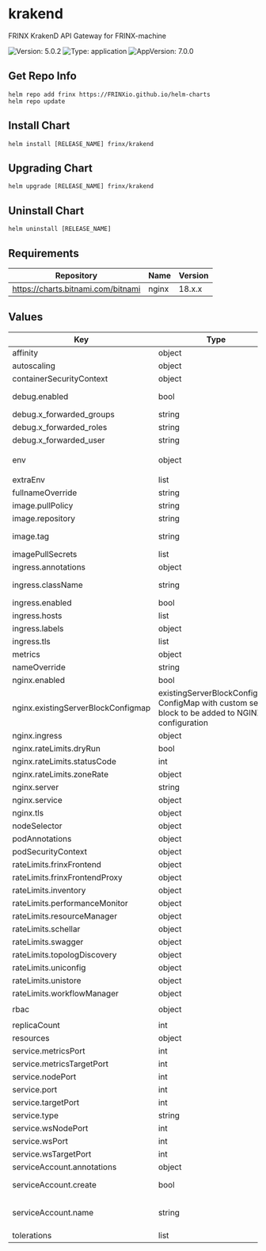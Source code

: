# krakend

FRINX KrakenD API Gateway for FRINX-machine

![Version: 5.0.2](https://img.shields.io/badge/Version-5.0.2-informational?style=flat-square) ![Type: application](https://img.shields.io/badge/Type-application-informational?style=flat-square) ![AppVersion: 7.0.0](https://img.shields.io/badge/AppVersion-7.0.0-informational?style=flat-square)

## Get Repo Info

```console
helm repo add frinx https://FRINXio.github.io/helm-charts
helm repo update
```

## Install Chart

```console
helm install [RELEASE_NAME] frinx/krakend
```

## Upgrading Chart

```console
helm upgrade [RELEASE_NAME] frinx/krakend
```

## Uninstall Chart

```console
helm uninstall [RELEASE_NAME]
```

## Requirements

| Repository | Name | Version |
|------------|------|---------|
| https://charts.bitnami.com/bitnami | nginx | 18.x.x |

## Values

| Key | Type | Default | Description |
|-----|------|---------|-------------|
| affinity | object | `{}` | [Affinity for pod assignment](https://kubernetes.io/docs/concepts/configuration/assign-pod-node/#affinity-and-anti-affinity) |
| autoscaling | object | `{"enabled":false,"maxReplicas":100,"minReplicas":1,"targetCPUUtilizationPercentage":80}` | [Autoscaling parameters](https://kubernetes.io/docs/tasks/run-application/horizontal-pod-autoscale/) |
| containerSecurityContext | object | `{"capabilities":{"drop":["ALL"]}}` | Security context for KrakenD container |
| debug.enabled | bool | `false` | Simulate USER RBAC headers Used when deployment is without identity provider |
| debug.x_forwarded_groups | string | `"network-admin"` | User groups |
| debug.x_forwarded_roles | string | `"owner"` | User roles |
| debug.x_forwarded_user | string | `"frinx-admin-user"` | User name |
| env | object | `{"ALLOWED_HOSTS":null,"ALLOWED_ORIGINS":null,"DEFAULT_TIMEOUT":"2m","DEVICE_TOPOLOGY_ENABLED":true,"HTTPS_PROXY":null,"HTTP_PROXY":null,"INVENTORY_ENABLED":true,"KRAKEND_TLS_PROTOCOL":"http","L3VPN_ENABLED":false,"LOG_LEVEL":"INFO","NO_PROXY":null,"OAUTH2_KRAKEND_PLUGIN_FROM_MAP":"X-Forwarded-User","OAUTH2_KRAKEND_PLUGIN_TENANT_ID":"frinx","OAUTH2_KRAKEND_PLUGIN_USER_GROUPS_MAP":"X-Forwarded-Groups","OAUTH2_KRAKEND_PLUGIN_USER_ROLES_MAP":"X-Forwarded-Roles","PERFORMANCE_MONITOR_ENABLED":true,"PROXY_ENABLED":false,"RESOURCE_MANAGER_ENABLED":true,"TLS_DISABLED":true,"UNICONFIG_ENABLED":true,"UNICONFIG_PROTOCOL":"http","UNICONFIG_TIMEOUT":"12h","UNICONFIG_ZONES_LIST":"uniconfig","WORKFLOW_MANAGER_ENABLED":true}` | Application environment variables |
| extraEnv | list | `[]` | Additional KrakenD environment variables |
| fullnameOverride | string | `""` | String to partially override app name |
| image.pullPolicy | string | `"IfNotPresent"` | Image pull policy |
| image.repository | string | `"frinx/krakend"` | krakend image repository |
| image.tag | string | `""` | Overrides the image tag whose default is the chart appVersion. |
| imagePullSecrets | list | `[]` | [Image Pull Secrets](https://kubernetes.io/docs/tasks/configure-pod-container/pull-image-private-registry/) |
| ingress.annotations | object | `{}` | Additional annotations for the Ingress resource |
| ingress.className | string | `""` | IngressClass that will be be used to implement the Ingress |
| ingress.enabled | bool | `false` | Enable ingress |
| ingress.hosts | list | `[{"host":"chart-example.local","paths":[{"path":"/","pathType":"ImplementationSpecific"}]}]` | [Ingress Host](https://kubernetes.io/docs/concepts/services-networking/ingress/#the-ingress-resource) |
| ingress.labels | object | `{}` | Additional labels for the Ingress resource |
| ingress.tls | list | `[]` |  |
| metrics | object | `{"enabled":false,"metricsPath":"/metrics","metricsPort":"metrics"}` | Metrics configuration |
| nameOverride | string | `""` | String to partially override app name |
| nginx.enabled | bool | `false` |  |
| nginx.existingServerBlockConfigmap | existingServerBlockConfigmap ConfigMap with custom server block to be added to NGINX configuration | `"krakend-nginx-config"` | [https://artifacthub.io/packages/helm/bitnami/nginx?modal=values&path=existingServerBlockConfigmap] |
| nginx.ingress | object | `{"annotations":{"nginx.ingress.kubernetes.io/force-ssl-redirect":"true","nginx.ingress.kubernetes.io/proxy-connect-timeout":"12h","nginx.ingress.kubernetes.io/proxy-read-timeout":"12h","nginx.ingress.kubernetes.io/proxy-send-timeout":"12h"},"enabled":false,"ingressClassName":"nginx"}` | Configure the [Nginx Ingress resource](https://artifacthub.io/packages/helm/bitnami/nginx?modal=values&path=ingress) |
| nginx.rateLimits.dryRun | bool | `false` | [limit_req_dry_run](https://nginx.org/en/docs/http/ngx_http_limit_req_module.html#limit_req_dry_run) |
| nginx.rateLimits.statusCode | int | `429` | [limit_req_status](https://nginx.org/en/docs/http/ngx_http_limit_req_module.html#limit_req_status) |
| nginx.rateLimits.zoneRate | object | `{"api":"100r/s","auth":"20r/s","ws":"10r/s"}` | [limit_req_zone](https://nginx.org/en/docs/http/ngx_http_limit_req_module.html#limit_req_zone) |
| nginx.server | string | `"client_body_buffer_size \"8k\";\nclient_header_buffer_size \"1k\";\nproxy_headers_hash_max_size 2048;\nproxy_headers_hash_bucket_size 128;\nproxy_connect_timeout \"12h\";\nproxy_read_timeout \"12h\";\nproxy_send_timeout \"12h\";\n"` |  |
| nginx.service | object | `{"type":"ClusterIP"}` | Configure the [Service Type](https://artifacthub.io/packages/helm/bitnami/nginx?modal=values&path=service.type) |
| nginx.tls | object | `{"enabled":false}` | Configure the [TLS](https://artifacthub.io/packages/helm/bitnami/nginx?modal=values&path=tls) |
| nodeSelector | object | `{}` | [Node labels for pod assignment](https://kubernetes.io/docs/concepts/scheduling-eviction/assign-pod-node/) |
| podAnnotations | object | `{}` | Pod annotations |
| podSecurityContext | object | `{}` | Configure [Pods Security Context](https://kubernetes.io/docs/tasks/configure-pod-container/security-context/#set-the-security-context-for-a-pod) |
| rateLimits.frinxFrontend | object | `{"proxy":{"capacity":10,"enabled":true,"every":"1s","maxRate":30},"router":{"clientCapacity":30,"enabled":true,"every":"1s","maxRate":10}}` | Rate limits for frinx-frontend |
| rateLimits.frinxFrontendProxy | object | `{"proxy":{"capacity":10,"enabled":true,"every":"10s","maxRate":30},"router":{"clientCapacity":30,"enabled":true,"every":"10s","maxRate":10}}` | Rate limits for frinx-frontend-proxy |
| rateLimits.inventory | object | `{"proxy":{"capacity":10,"enabled":true,"every":"10s","maxRate":30},"router":{"clientCapacity":30,"enabled":true,"every":"10s","maxRate":10}}` | Rate limits for inventory |
| rateLimits.performanceMonitor | object | `{"proxy":{"capacity":10,"enabled":true,"every":"10s","maxRate":30},"router":{"clientCapacity":30,"enabled":true,"every":"10s","maxRate":10}}` | Rate limits for performance-monitor |
| rateLimits.resourceManager | object | `{"proxy":{"capacity":10,"enabled":true,"every":"10s","maxRate":30},"router":{"clientCapacity":30,"enabled":true,"every":"10s","maxRate":10}}` | Rate limits for resource-manager |
| rateLimits.schellar | object | `{"proxy":{"capacity":10,"enabled":true,"every":"10s","maxRate":30},"router":{"clientCapacity":30,"enabled":true,"every":"10s","maxRate":10}}` | Rate limits for schellar |
| rateLimits.swagger | object | `{"proxy":{"capacity":10,"enabled":true,"every":"10s","maxRate":30},"router":{"clientCapacity":30,"enabled":true,"every":"10s","maxRate":10}}` | Rate limits for swagger |
| rateLimits.topologDiscovery | object | `{"proxy":{"capacity":10,"enabled":true,"every":"10s","maxRate":30},"router":{"clientCapacity":30,"enabled":true,"every":"10s","maxRate":10}}` | Rate limits for topology-discovery |
| rateLimits.uniconfig | object | `{"proxy":{"capacity":10,"enabled":true,"every":"10s","maxRate":30},"router":{"clientCapacity":30,"enabled":true,"every":"10s","maxRate":10}}` | Rate limits for uniconfig |
| rateLimits.unistore | object | `{"proxy":{"capacity":10,"enabled":true,"every":"10s","maxRate":30},"router":{"clientCapacity":30,"enabled":true,"every":"10s","maxRate":10}}` | Rate limits for unistore |
| rateLimits.workflowManager | object | `{"proxy":{"capacity":10,"enabled":true,"every":"10s","maxRate":30},"router":{"clientCapacity":30,"enabled":true,"every":"10s","maxRate":10}}` | Rate limits for workflow-manager |
| rbac | object | `{"ADMIN_ACCESS_ROLE":"network-admin","INVENTORY_ADMIN_GROUP":"network-admin","UNICONFIG_CONTROLLER_ADMIN_GROUP":"network-admin","UNISTORE_BEARER_NODE":"bearer","UNISTORE_BEARER_ROLE":"","UNISTORE_CONTROLLER_ADMIN_GROUP":"network-admin","UNISTORE_NETWORK_NODE":"network","UNISTORE_NETWORK_ROLE":"","UNISTORE_OTHER_PERMITTED_ROLES":"","UNISTORE_SERVICE_NODE":"service","UNISTORE_SERVICE_ROLE":"","X_AUTH_USER_GROUP":"network-admin"}` | RBAC configuration |
| replicaCount | int | `1` | Number of replicas of the deployment. |
| resources | object | `{}` | [KrakenD Container resources](https://kubernetes.io/docs/concepts/configuration/manage-compute-resources-container/) |
| service.metricsPort | int | `9091` | Metrics port |
| service.metricsTargetPort | int | `9091` | Metrics target port |
| service.nodePort | int | `30000` | Node port for HTTP |
| service.port | int | `8080` | KrakenD HTTP |
| service.targetPort | int | `8080` | Target port for HTTP |
| service.type | string | `"ClusterIP"` | Service type for HTTP and Websocket |
| service.wsNodePort | int | `30001` | Node port for Websocket |
| service.wsPort | int | `8001` | KrakenD Websocket |
| service.wsTargetPort | int | `8001` | Target port for Websocket |
| serviceAccount.annotations | object | `{}` | Annotations to add to the service account |
| serviceAccount.create | bool | `true` | Specifies whether a service account should be created |
| serviceAccount.name | string | `""` | The name of the service account to use. If not set and create is true, a name is generated using the fullname template |
| tolerations | list | `[]` | [Tolerations for pod assignment](https://kubernetes.io/docs/concepts/configuration/taint-and-toleration/) |


